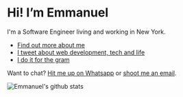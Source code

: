# Hi! I’m Emmanuel

I'm a Software Engineer living and working in New York.

* [Find out more about me](https://portfolio-yans-projects-ae27286d.vercel.app/)
* [I tweet about web development, tech and life](https://twitter.com/hiyankey)
* [I do it for the gram](https://www.instagram.com/hiyankey/)

Want to chat? [Hit me up on Whatsapp](https://wa.me/+233501315738) or [shoot me an email](mailto:hiyankey@gmail.com).

![Emmanuel's github stats](https://github-readme-stats.vercel.app/api?username=hiyankey&count_private=true&show_icons=true)
